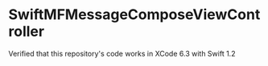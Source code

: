 # SwiftMFMessageComposeViewController

Verified that this repository's code works in XCode 6.3 with Swift 1.2
